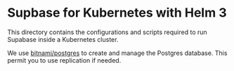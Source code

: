 # Supbase for Kubernetes with Helm 3

This directory contains the configurations and scripts required to run Supabase inside a Kubernetes cluster.

We use [bitnami/postgres](https://github.com/bitnami/charts/tree/master/bitnami/postgresql) to create and manage the Postgres database. This permit you to use replication if needed.
